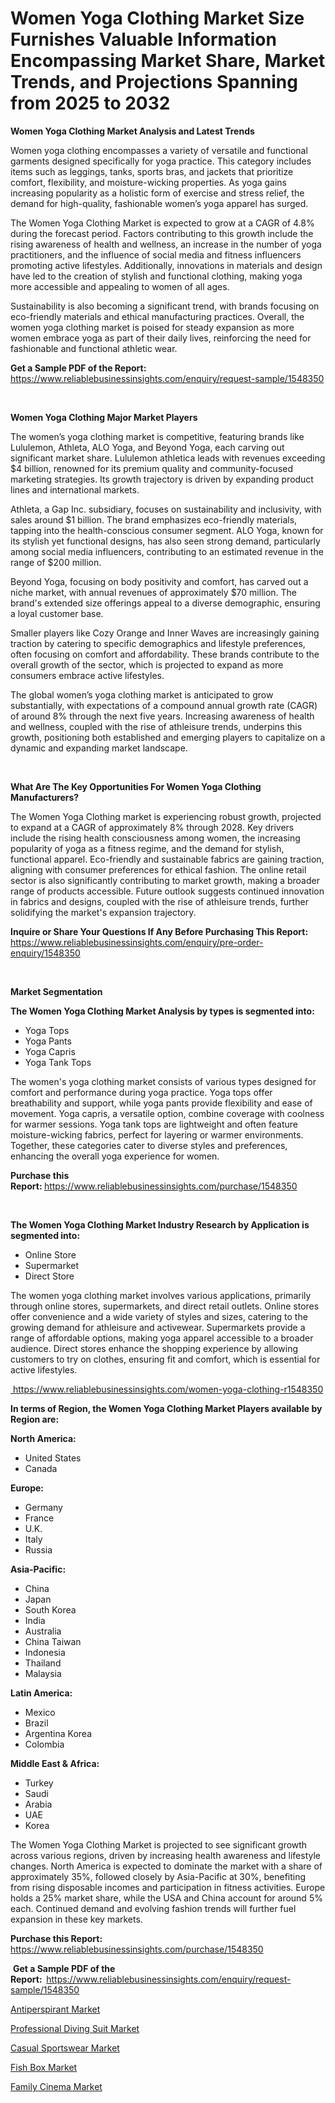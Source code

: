 <p><h1>Women Yoga Clothing Market Size Furnishes Valuable Information Encompassing Market Share, Market Trends, and Projections Spanning from 2025 to 2032</h1></p><p><strong>Women Yoga Clothing Market Analysis and Latest Trends</strong></p>
<p><p>Women yoga clothing encompasses a variety of versatile and functional garments designed specifically for yoga practice. This category includes items such as leggings, tanks, sports bras, and jackets that prioritize comfort, flexibility, and moisture-wicking properties. As yoga gains increasing popularity as a holistic form of exercise and stress relief, the demand for high-quality, fashionable women’s yoga apparel has surged.</p><p>The Women Yoga Clothing Market is expected to grow at a CAGR of 4.8% during the forecast period. Factors contributing to this growth include the rising awareness of health and wellness, an increase in the number of yoga practitioners, and the influence of social media and fitness influencers promoting active lifestyles. Additionally, innovations in materials and design have led to the creation of stylish and functional clothing, making yoga more accessible and appealing to women of all ages.</p><p>Sustainability is also becoming a significant trend, with brands focusing on eco-friendly materials and ethical manufacturing practices. Overall, the women yoga clothing market is poised for steady expansion as more women embrace yoga as part of their daily lives, reinforcing the need for fashionable and functional athletic wear.</p></p>
<p><strong>Get a Sample PDF of the Report:&nbsp;</strong> <a href="https://www.reliablebusinessinsights.com/enquiry/request-sample/1548350?utm_campaign=97&utm_medium=2&utm_source=Github&utm_content=ia&utm_term=05042025&utm_id=women-yoga-clothing">https://www.reliablebusinessinsights.com/enquiry/request-sample/1548350</a></p>
<p>&nbsp;</p>
<p><strong>Women Yoga Clothing Major Market Players</strong></p>
<p><p>The women’s yoga clothing market is competitive, featuring brands like Lululemon, Athleta, ALO Yoga, and Beyond Yoga, each carving out significant market share. Lululemon athletica leads with revenues exceeding $4 billion, renowned for its premium quality and community-focused marketing strategies. Its growth trajectory is driven by expanding product lines and international markets.</p><p>Athleta, a Gap Inc. subsidiary, focuses on sustainability and inclusivity, with sales around $1 billion. The brand emphasizes eco-friendly materials, tapping into the health-conscious consumer segment. ALO Yoga, known for its stylish yet functional designs, has also seen strong demand, particularly among social media influencers, contributing to an estimated revenue in the range of $200 million.</p><p>Beyond Yoga, focusing on body positivity and comfort, has carved out a niche market, with annual revenues of approximately $70 million. The brand's extended size offerings appeal to a diverse demographic, ensuring a loyal customer base.</p><p>Smaller players like Cozy Orange and Inner Waves are increasingly gaining traction by catering to specific demographics and lifestyle preferences, often focusing on comfort and affordability. These brands contribute to the overall growth of the sector, which is projected to expand as more consumers embrace active lifestyles.</p><p>The global women’s yoga clothing market is anticipated to grow substantially, with expectations of a compound annual growth rate (CAGR) of around 8% through the next five years. Increasing awareness of health and wellness, coupled with the rise of athleisure trends, underpins this growth, positioning both established and emerging players to capitalize on a dynamic and expanding market landscape.</p></p>
<p>&nbsp;</p>
<p><strong>What Are The Key Opportunities For Women Yoga Clothing Manufacturers?</strong></p>
<p><p>The Women Yoga Clothing market is experiencing robust growth, projected to expand at a CAGR of approximately 8% through 2028. Key drivers include the rising health consciousness among women, the increasing popularity of yoga as a fitness regime, and the demand for stylish, functional apparel. Eco-friendly and sustainable fabrics are gaining traction, aligning with consumer preferences for ethical fashion. The online retail sector is also significantly contributing to market growth, making a broader range of products accessible. Future outlook suggests continued innovation in fabrics and designs, coupled with the rise of athleisure trends, further solidifying the market's expansion trajectory.</p></p>
<p><strong>Inquire or Share Your Questions If Any Before Purchasing This Report:</strong> <a href="https://www.reliablebusinessinsights.com/enquiry/pre-order-enquiry/1548350?utm_campaign=97&utm_medium=2&utm_source=Github&utm_content=ia&utm_term=05042025&utm_id=women-yoga-clothing">https://www.reliablebusinessinsights.com/enquiry/pre-order-enquiry/1548350</a></p>
<p>&nbsp;</p>
<p><strong>Market Segmentation</strong></p>
<p><strong>The Women Yoga Clothing Market Analysis by types is segmented into:</strong></p>
<p><ul><li>Yoga Tops</li><li>Yoga Pants</li><li>Yoga Capris</li><li>Yoga Tank Tops</li></ul></p>
<p><p>The women's yoga clothing market consists of various types designed for comfort and performance during yoga practice. Yoga tops offer breathability and support, while yoga pants provide flexibility and ease of movement. Yoga capris, a versatile option, combine coverage with coolness for warmer sessions. Yoga tank tops are lightweight and often feature moisture-wicking fabrics, perfect for layering or warmer environments. Together, these categories cater to diverse styles and preferences, enhancing the overall yoga experience for women.</p></p>
<p><strong>Purchase this Report:&nbsp;</strong><a href="https://www.reliablebusinessinsights.com/purchase/1548350?utm_campaign=97&utm_medium=2&utm_source=Github&utm_content=ia&utm_term=05042025&utm_id=women-yoga-clothing">https://www.reliablebusinessinsights.com/purchase/1548350</a></p>
<p>&nbsp;</p>
<p><strong>The Women Yoga Clothing Market Industry Research by Application is segmented into:</strong></p>
<p><ul><li>Online Store</li><li>Supermarket</li><li>Direct Store</li></ul></p>
<p><p>The women yoga clothing market involves various applications, primarily through online stores, supermarkets, and direct retail outlets. Online stores offer convenience and a wide variety of styles and sizes, catering to the growing demand for athleisure and activewear. Supermarkets provide a range of affordable options, making yoga apparel accessible to a broader audience. Direct stores enhance the shopping experience by allowing customers to try on clothes, ensuring fit and comfort, which is essential for active lifestyles.</p></p>
<p><a href="https://www.reliablebusinessinsights.com/women-yoga-clothing-r1548350?utm_campaign=97&utm_medium=2&utm_source=Github&utm_content=ia&utm_term=05042025&utm_id=women-yoga-clothing">&nbsp;https://www.reliablebusinessinsights.com/women-yoga-clothing-r1548350</a></p>
<p><strong>In terms of Region, the Women Yoga Clothing Market Players available by Region are:</strong></p>
<p>
    <p> <strong> North America: </strong>
        <ul>
            <li>United States</li>
            <li>Canada</li>
        </ul>
        </p> 
    <p> <strong> Europe: </strong>
        <ul>
            <li>Germany</li>
            <li>France</li>
            <li>U.K.</li>
            <li>Italy</li>
            <li>Russia</li>
        </ul>
        </p> 
    <p> <strong> Asia-Pacific: </strong>
        <ul>
            <li>China</li>
            <li>Japan</li>
            <li>South Korea</li>
            <li>India</li>
            <li>Australia</li>
            <li>China Taiwan</li>
            <li>Indonesia</li>
            <li>Thailand</li>
            <li>Malaysia</li>
        </ul>
        </p> 
    <p> <strong> Latin America: </strong>
        <ul>
            <li>Mexico</li>
            <li>Brazil</li>
            <li>Argentina Korea</li>
            <li>Colombia</li>
        </ul>
        </p> 
    <p> <strong> Middle East & Africa: </strong>
        <ul>
            <li>Turkey</li>
            <li>Saudi</li>
            <li>Arabia</li>
            <li>UAE</li>
            <li>Korea</li>
        </ul>
    </p>
    </p>
<p><p>The Women Yoga Clothing Market is projected to see significant growth across various regions, driven by increasing health awareness and lifestyle changes. North America is expected to dominate the market with a share of approximately 35%, followed closely by Asia-Pacific at 30%, benefiting from rising disposable incomes and participation in fitness activities. Europe holds a 25% market share, while the USA and China account for around 5% each. Continued demand and evolving fashion trends will further fuel expansion in these key markets.</p></p>
<p><strong>Purchase this Report: </strong><a href="https://www.reliablebusinessinsights.com/purchase/1548350?utm_campaign=97&utm_medium=2&utm_source=Github&utm_content=ia&utm_term=05042025&utm_id=women-yoga-clothing">https://www.reliablebusinessinsights.com/purchase/1548350</a></p>
<p>&nbsp;<strong>Get a Sample PDF of the Report:&nbsp;&nbsp;</strong><a href="https://www.reliablebusinessinsights.com/enquiry/request-sample/1548350?utm_campaign=97&utm_medium=2&utm_source=Github&utm_content=ia&utm_term=05042025&utm_id=women-yoga-clothing">https://www.reliablebusinessinsights.com/enquiry/request-sample/1548350</a></p>
<p><strong></strong></p>
<p><p><a href="https://github.com/danitkeavyx7/Market-Research-Report-List-1/blob/main/antiperspirant-market.md?utm_campaign=97&utm_medium=2&utm_source=Github&utm_content=ia&utm_term=05042025&utm_id=women-yoga-clothing">Antiperspirant Market</a></p><p><a href="https://github.com/bartzthateis/Market-Research-Report-List-1/blob/main/professional-diving-suit-market.md?utm_campaign=97&utm_medium=2&utm_source=Github&utm_content=ia&utm_term=05042025&utm_id=women-yoga-clothing">Professional Diving Suit Market</a></p><p><a href="https://github.com/moorsdorak31/Market-Research-Report-List-1/blob/main/casual-sportswear-market.md?utm_campaign=97&utm_medium=2&utm_source=Github&utm_content=ia&utm_term=05042025&utm_id=women-yoga-clothing">Casual Sportswear Market</a></p><p><a href="https://github.com/taffouasaoka/Market-Research-Report-List-1/blob/main/fish-box-market.md?utm_campaign=97&utm_medium=2&utm_source=Github&utm_content=ia&utm_term=05042025&utm_id=women-yoga-clothing">Fish Box Market</a></p><p><a href="https://github.com/kuciakkukalo/Market-Research-Report-List-1/blob/main/family-cinema-market.md?utm_campaign=97&utm_medium=2&utm_source=Github&utm_content=ia&utm_term=05042025&utm_id=women-yoga-clothing">Family Cinema Market</a></p></p>